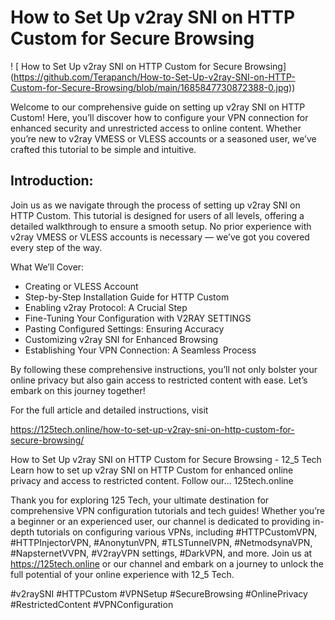 # How to Set Up v2ray SNI on HTTP Custom for Secure Browsing

! [  How to Set Up v2ray SNI on HTTP Custom for Secure Browsing] (https://github.com/Terapanch/How-to-Set-Up-v2ray-SNI-on-HTTP-Custom-for-Secure-Browsing/blob/main/1685847730872388-0.jpg))

Welcome to our comprehensive guide on setting up v2ray SNI on HTTP Custom! Here, you’ll discover how to configure your VPN connection for enhanced security and unrestricted access to online content. Whether you’re new to v2ray VMESS or VLESS accounts or a seasoned user, we’ve crafted this tutorial to be simple and intuitive.

## Introduction:
Join us as we navigate through the process of setting up v2ray SNI on HTTP Custom. This tutorial is designed for users of all levels, offering a detailed walkthrough to ensure a smooth setup. No prior experience with v2ray VMESS or VLESS accounts is necessary — we’ve got you covered every step of the way.

What We’ll Cover:
- Creating or VLESS Account
- Step-by-Step Installation Guide for HTTP Custom
- Enabling v2ray Protocol: A Crucial Step
- Fine-Tuning Your Configuration with V2RAY SETTINGS
- Pasting Configured Settings: Ensuring Accuracy
- Customizing v2ray SNI for Enhanced Browsing
- Establishing Your VPN Connection: A Seamless Process

By following these comprehensive instructions, you’ll not only bolster your online privacy but also gain access to restricted content with ease. Let’s embark on this journey together!

For the full article and detailed instructions, visit

https://125tech.online/how-to-set-up-v2ray-sni-on-http-custom-for-secure-browsing/

How to Set Up v2ray SNI on HTTP Custom for Secure Browsing - 12_5 Tech
Learn how to set up v2ray SNI on HTTP Custom for enhanced online privacy and access to restricted content. Follow our…
125tech.online

Thank you for exploring 125 Tech, your ultimate destination for comprehensive VPN configuration tutorials and tech guides! Whether you’re a beginner or an experienced user, our channel is dedicated to providing in-depth tutorials on configuring various VPNs, including #HTTPCustomVPN, #HTTPInjectorVPN, #AnonytunVPN, #TLSTunnelVPN, #NetmodsynaVPN, #NapsternetVVPN, #V2rayVPN settings, #DarkVPN, and more. Join us at https://125tech.online or our channel and embark on a journey to unlock the full potential of your online experience with 12_5 Tech.

#v2raySNI #HTTPCustom #VPNSetup #SecureBrowsing #OnlinePrivacy #RestrictedContent #VPNConfiguration
